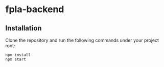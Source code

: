 # fpla-backend

## Installation

Clone the repository and run the following commands under your project root:

```shell
npm install
npm start
```
